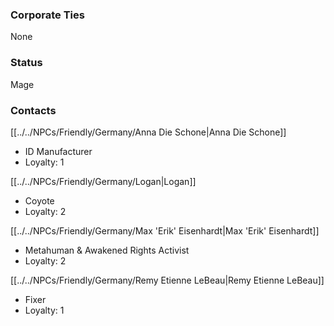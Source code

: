 ### Corporate Ties
None

### Status
Mage

### Contacts
[[../../NPCs/Friendly/Germany/Anna Die Schone|Anna Die Schone]]
- ID Manufacturer
- Loyalty: 1

[[../../NPCs/Friendly/Germany/Logan|Logan]]
- Coyote
- Loyalty: 2

[[../../NPCs/Friendly/Germany/Max 'Erik' Eisenhardt|Max 'Erik' Eisenhardt]]
- Metahuman & Awakened Rights Activist
- Loyalty: 2

[[../../NPCs/Friendly/Germany/Remy Etienne LeBeau|Remy Etienne LeBeau]]
- Fixer
- Loyalty: 1